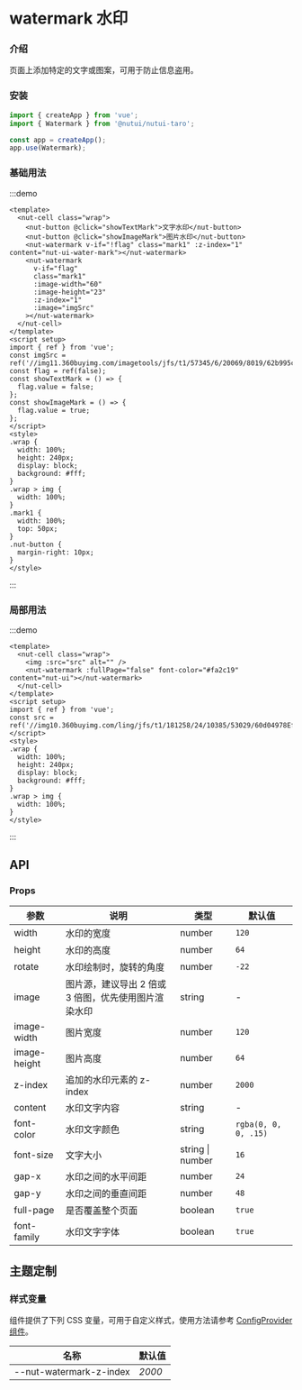 # watermark 水印

### 介绍

页面上添加特定的文字或图案，可用于防止信息盗用。

### 安装

```js
import { createApp } from 'vue';
import { Watermark } from '@nutui/nutui-taro';

const app = createApp();
app.use(Watermark);
```

### 基础用法

:::demo

```vue
<template>
  <nut-cell class="wrap">
    <nut-button @click="showTextMark">文字水印</nut-button>
    <nut-button @click="showImageMark">图片水印</nut-button>
    <nut-watermark v-if="!flag" class="mark1" :z-index="1" content="nut-ui-water-mark"></nut-watermark>
    <nut-watermark
      v-if="flag"
      class="mark1"
      :image-width="60"
      :image-height="23"
      :z-index="1"
      :image="imgSrc"
    ></nut-watermark>
  </nut-cell>
</template>
<script setup>
import { ref } from 'vue';
const imgSrc = ref('//img11.360buyimg.com/imagetools/jfs/t1/57345/6/20069/8019/62b995cdEd96fef03/51d3302dfeccd1d2.png');
const flag = ref(false);
const showTextMark = () => {
  flag.value = false;
};
const showImageMark = () => {
  flag.value = true;
};
</script>
<style>
.wrap {
  width: 100%;
  height: 240px;
  display: block;
  background: #fff;
}
.wrap > img {
  width: 100%;
}
.mark1 {
  width: 100%;
  top: 50px;
}
.nut-button {
  margin-right: 10px;
}
</style>
```

:::

### 局部用法

:::demo

```vue
<template>
  <nut-cell class="wrap">
    <img :src="src" alt="" />
    <nut-watermark :fullPage="false" font-color="#fa2c19" content="nut-ui"></nut-watermark>
  </nut-cell>
</template>
<script setup>
import { ref } from 'vue';
const src = ref('//img10.360buyimg.com/ling/jfs/t1/181258/24/10385/53029/60d04978Ef21f2d42/92baeb21f907cd24.jpg');
</script>
<style>
.wrap {
  width: 100%;
  height: 240px;
  display: block;
  background: #fff;
}
.wrap > img {
  width: 100%;
}
</style>
```

:::

## API

### Props

| 参数 | 说明 | 类型 | 默认值 |
| --- | --- | --- | --- |
| width | 水印的宽度 | number | `120` |
| height | 水印的高度 | number | `64` |
| rotate | 水印绘制时，旋转的角度 | number | `-22` |
| image | 图片源，建议导出 2 倍或 3 倍图，优先使用图片渲染水印 | string | - |
| image-width | 图片宽度 | number | `120` |
| image-height | 图片高度 | number | `64` |
| z-index | 追加的水印元素的 z-index | number | `2000` |
| content | 水印文字内容 | string | - |
| font-color | 水印文字颜色 | string | `rgba(0, 0, 0, .15)` |
| font-size | 文字大小 | string \| number | `16` |
| gap-x | 水印之间的水平间距 | number | `24` |
| gap-y | 水印之间的垂直间距 | number | `48` |
| full-page | 是否覆盖整个页面 | boolean | `true` |
| font-family | 水印文字字体 | boolean | `true` |

## 主题定制

### 样式变量

组件提供了下列 CSS 变量，可用于自定义样式，使用方法请参考 [ConfigProvider 组件](#/zh-CN/component/configprovider)。

| 名称 | 默认值 |
| --- | --- |
| --nut-watermark-z-index | _2000_ |
